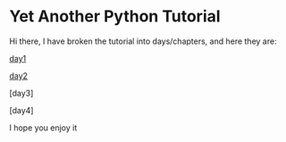 Yet Another Python Tutorial
===========================

Hi there, I have broken the tutorial into days/chapters, and here they are:

[day1](/day1.md)

[day2](/day2.md)

[day3]

[day4]

I hope you enjoy it
